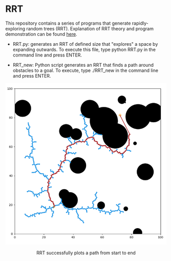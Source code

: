# RRT

This repository contains a series of programs that generate rapidly-exploring random trees (RRT). Explanation of RRT theory and program demonstration can be found [here](https://riley-knox.github.io/rrt/).

- RRT.py: generates an RRT of defined size that "explores" a space by expanding outwards. To execute this file, type
        python RRT.py
in the command line and press ENTER.

- RRT_new: Python script generates an RRT that finds a path around obstacles to a goal. To execute, type
        ./RRT_new
in the command line and press ENTER.

![path_found](misc/rrt_path.png)
<p align="center"> RRT successfully plots a path from start to end </p>
